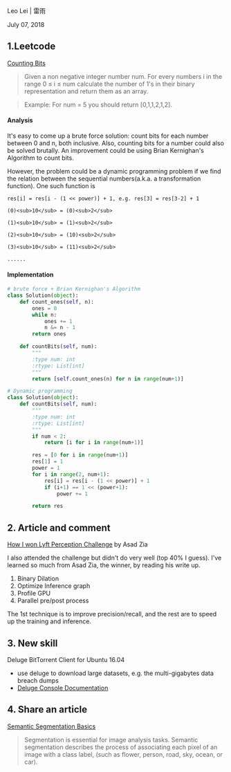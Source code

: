 Leo Lei | 雷雨

July 07, 2018

## 1.Leetcode

[Counting Bits](https://leetcode.com/problems/counting-bits/description/)

> Given a non negative integer number num. For every numbers i in the range 0 ≤ i ≤ num calculate the number of 1's in their binary representation and return them as an array.

> Example: For num = 5 you should return [0,1,1,2,1,2].


#### Analysis
It's easy to come up a brute force solution: count bits for each number between 0 and n, both inclusive. Also, counting bits for a number could also be solved brutally. An improvement could be using Brian Kernighan's Algorithm to count bits.

However, the problem could be a dynamic programming problem if we find the relation between the sequential numbers(a.k.a. a transformation function). One such function is

`res[i] = res[i - (1 << power)] + 1, e.g. res[3] = res[3-2] + 1`

`(0)<sub>10</sub> = (0)<sub>2</sub>`

`(1)<sub>10</sub> = (1)<sub>2</sub>`


`(2)<sub>10</sub> = (10)<sub>2</sub>`


`(3)<sub>10</sub> = (11)<sub>2</sub>`

`......`

#### Implementation
```Python
# brute force + Brian Kernighan's Algorithm
class Solution(object):
    def count_ones(self, n):
        ones = 0
        while n:
            ones += 1
            n &= n - 1
        return ones

    def countBits(self, num):
        """
        :type num: int
        :rtype: List[int]
        """
        return [self.count_ones(n) for n in range(num+1)]

# Dynamic programming
class Solution(object):
    def countBits(self, num):
        """
        :type num: int
        :rtype: List[int]
        """
        if num < 2:
            return [i for i in range(num+1)]

        res = [0 for i in range(num+1)]
        res[1] = 1
        power = 1
        for i in range(2, num+1):
            res[i] = res[i - (1 << power)] + 1
            if (i+1) == 1 << (power+1):
                power += 1

        return res
```

## 2. Article and comment
[How I won Lyft Perception Challenge](https://www.linkedin.com/pulse/how-i-won-lyft-perception-challenge-asad-zia/) by Asad Zia

I also attended the challenge but didn't do very well (top 40% I guess). I've learned so much from Asad Zia, the winner, by reading his write up.
1. Binary Dilation
2. Optimize Inference graph
3. Profile GPU
4. Parallel pre/post process

The 1st technique is to improve precision/recall, and the rest are to speed up the training and inference.


## 3. New skill
Deluge BitTorrent Client for Ubuntu 16.04
- use deluge to download large datasets, e.g. the multi-gigabytes data breach dumps
- [Deluge Console Documentation](https://whatbox.ca/wiki/Deluge_Console_Documentation)

## 4. Share an article
[Semantic Segmentation Basics](https://www.mathworks.com/help/vision/ug/semantic-segmentation-basics.html)
> Segmentation is essential for image analysis tasks. Semantic segmentation describes the process of associating each pixel of an image with a class label, (such as flower, person, road, sky, ocean, or car).
